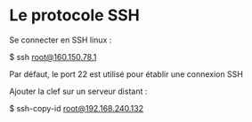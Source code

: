 Le protocole SSH
==================

Se connecter en SSH linux :


  $ ssh root@160.150.78.1


Par défaut, le port 22 est utilisé pour établir une connexion SSH


Ajouter la clef sur un serveur distant :


  $ ssh-copy-id root@192.168.240.132
